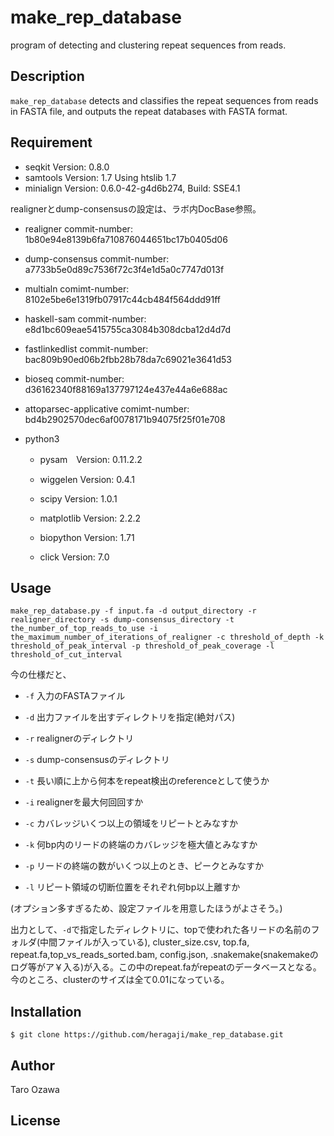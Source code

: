 # make_rep_database

program of detecting and clustering repeat sequences from reads.

## Description

`make_rep_database` detects and classifies the repeat sequences from reads in FASTA file, and outputs the repeat databases with FASTA format.

## Requirement

- seqkit Version: 0.8.0
- samtools Version: 1.7 Using htslib 1.7
- minialign Version: 0.6.0-42-g4d6b274, Build: SSE4.1

realignerとdump-consensusの設定は、ラボ内DocBase参照。

- realigner commit-number: 1b80e94e8139b6fa710876044651bc17b0405d06

- dump-consensus commit-number: a7733b5e0d89c7536f72c3f4e1d5a0c7747d013f

- multialn  comimt-number: 8102e5be6e1319fb07917c44cb484f564ddd91ff

- haskell-sam   commit-number: e8d1bc609eae5415755ca3084b308dcba12d4d7d

- fastlinkedlist    commit-number: bac809b90ed06b2fbb28b78da7c69021e3641d53

- bioseq    commit-number: d36162340f88169a137797124e437e44a6e688ac

- attoparsec-applicative    comimt-number: bd4b2902570dec6af0078171b94075f25f01e708

- python3

    - pysam　Version: 0.11.2.2

    - wiggelen Version: 0.4.1

    - scipy Version: 1.0.1

    - matplotlib Version: 2.2.2

    - biopython Version: 1.71

    - click Version: 7.0

## Usage

`make_rep_database.py -f input.fa -d output_directory -r realigner_directory -s dump-consensus_directory -t the_number_of_top_reads_to_use -i the_maximum_number_of_iterations_of_realigner -c threshold_of_depth -k threshold_of_peak_interval -p threshold_of_peak_coverage -l threshold_of_cut_interval`

今の仕様だと、

- `-f` 入力のFASTAファイル

- `-d` 出力ファイルを出すディレクトリを指定(絶対パス)

- `-r` realignerのディレクトリ

- `-s` dump-consensusのディレクトリ

- `-t` 長い順に上から何本をrepeat検出のreferenceとして使うか

- `-i` realignerを最大何回回すか

- `-c` カバレッジいくつ以上の領域をリピートとみなすか

- `-k` 何bp内のリードの終端のカバレッジを極大値とみなすか

- `-p` リードの終端の数がいくつ以上のとき、ピークとみなすか

- `-l` リピート領域の切断位置をそれぞれ何bp以上離すか

(オプション多すぎるため、設定ファイルを用意したほうがよさそう。)

出力として、`-d`で指定したディレクトリに、topで使われた各リードの名前のフォルダ(中間ファイルが入っている), cluster_size.csv, top.fa, repeat.fa,top_vs_reads_sorted.bam, config.json, .snakemake(snakemakeのログ等がア￥入る)が入る。この中のrepeat.faがrepeatのデータベースとなる。今のところ、clusterのサイズは全て0.01になっている。

## Installation

    $ git clone https://github.com/heragaji/make_rep_database.git

## Author

Taro Ozawa

## License
